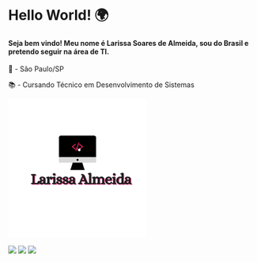 # Hello World! 🌍


#### Seja bem vindo! Meu nome é Larissa Soares de Almeida, sou do Brasil e pretendo seguir na área de TI.

📍 - São Paulo/SP


📚 - Cursando Técnico em Desenvolvimento de Sistemas 

<img src="/logo.png" alt="logo" height="280px" position="absolute"/> 

[<img src="https://img.shields.io/badge/linkedin-%230077B5.svg?&style=for-the-badge&logo=linkedin&logoColor=white" />](https://www.linkedin.com/in/larizwn/)
[<img src = "https://img.shields.io/badge/instagram-%23E4405F.svg?&style=for-the-badge&logo=instagram&logoColor=white">](https://www.instagram.com/larizwn/)
[<img src="https://img.shields.io/badge/twitter-%231DA1F2.svg?&style=for-the-badge&logo=twitter&logoColor=white" />](https://twitter.com/larizwn) 







